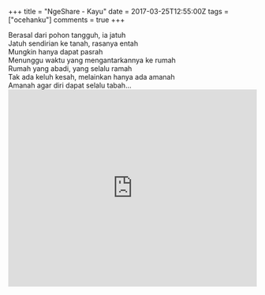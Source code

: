 +++
title = "NgeShare - Kayu"
date = 2017-03-25T12:55:00Z
tags = ["ocehanku"]
comments = true
+++

<div style="text-align: justify;">Berasal dari pohon tangguh, ia jatuh<br />
Jatuh sendirian ke tanah, rasanya entah<br />
Mungkin hanya dapat pasrah<br />
Menunggu waktu yang mengantarkannya ke rumah<br />
Rumah yang abadi, yang selalu ramah<br />
Tak ada keluh kesah, melainkan hanya ada amanah<br />
Amanah agar diri dapat selalu tabah...<br />
<iframe width="100%" height="400" src="https://www.youtube.com/embed/ojOn4VUxCnU" frameborder="0" allow="accelerometer; autoplay; encrypted-media; gyroscope; picture-in-picture" allowfullscreen></iframe></div>
